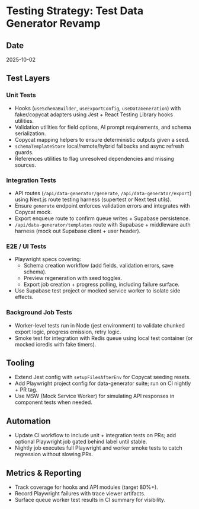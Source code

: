 # Testing Strategy: Test Data Generator Revamp

## Date
2025-10-02

## Test Layers
### Unit Tests
- Hooks (`useSchemaBuilder`, `useExportConfig`, `useDataGeneration`) with faker/copycat adapters using Jest + React Testing Library hooks utilities.
- Validation utilities for field options, AI prompt requirements, and schema serialization.
- Copycat mapping helpers to ensure deterministic outputs given a seed.
- `schemaTemplateStore` local/remote/hybrid fallbacks and async refresh guards.
- References utilities to flag unresolved dependencies and missing sources.

### Integration Tests
- API routes (`/api/data-generator/generate`, `/api/data-generator/export`) using Next.js route testing harness (supertest or Next test utils).
- Ensure `generate` endpoint enforces validation errors and integrates with Copycat mock.
- Export enqueue route to confirm queue writes + Supabase persistence.
- `/api/data-generator/templates` route with Supabase + middleware auth harness (mock out Supabase client + user header).

### E2E / UI Tests
- Playwright specs covering:
  - Schema creation workflow (add fields, validation errors, save schema).
  - Preview regeneration with seed toggles.
  - Export job creation + progress polling, including failure surface.
- Use Supabase test project or mocked service worker to isolate side effects.

### Background Job Tests
- Worker-level tests run in Node (jest environment) to validate chunked export logic, progress emission, retry logic.
- Smoke test for integration with Redis queue using local test container (or mocked ioredis with fake timers).

## Tooling
- Extend Jest config with `setupFilesAfterEnv` for Copycat seeding resets.
- Add Playwright project config for data-generator suite; run on CI nightly + PR tag.
- Use MSW (Mock Service Worker) for simulating API responses in component tests when needed.

## Automation
- Update CI workflow to include unit + integration tests on PRs; add optional Playwright job gated behind label until stable.
- Nightly job executes full Playwright and worker smoke tests to catch regression without slowing PRs.

## Metrics & Reporting
- Track coverage for hooks and API modules (target 80%+).
- Record Playwright failures with trace viewer artifacts.
- Surface queue worker test results in CI summary for visibility.
